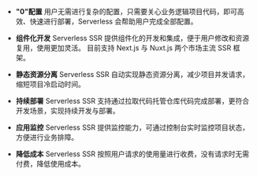 - **"0"配置**
  用户无需进行复杂的配置，只需要关心业务逻辑项目代码，即可高效、快速进行部署，Serverless 会帮助用户完成全部配置。  

- **组件化开发**
  Serverless SSR 提供组件化的开发和集成，便于用户修改和资源复用，使用更加灵活。  目前支持 Next.js 与 Nuxt.js 两个市场主流 SSR 框架。  

- **静态资源分离**
  Serverless SSR 自动实现静态资源分离，减少项目并发请求，缩短项目冷启动时间。  

- **持续部署**
  Serverless SSR 支持通过拉取代码托管仓库代码完成部署，更符合开发场景，实现持续开发与部署。  

- **应用监控**
  Serverless SSR 提供监控能力，可通过控制台实时监控项目状态，方便进行业务排障。  

- **降低成本**
  Serverless SSR 按照用户请求的使用量进行收费，没有请求时无需付费，降低使用成本。  

